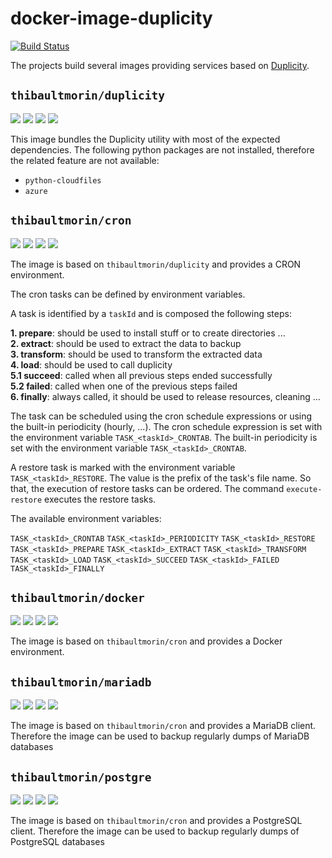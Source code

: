 # docker-image-duplicity

[![Build Status](https://travis-ci.org/tmorin/docker-image-duplicity.svg)](https://travis-ci.org/tmorin/docker-image-duplicity)

The projects build several images providing services based on [Duplicity](http://duplicity.nongnu.org/).

## `thibaultmorin/duplicity`

[![](https://images.microbadger.com/badges/version/thibaultmorin/duplicity:latest.svg)](https://microbadger.com/images/thibaultmorin/duplicity)
[![](https://images.microbadger.com/badges/image/thibaultmorin/duplicity:latest.svg)](https://microbadger.com/images/thibaultmorin/duplicity)
[![](https://images.microbadger.com/badges/commit/thibaultmorin/duplicity:latest.svg)](https://microbadger.com/images/thibaultmorin/duplicity)
[![](https://images.microbadger.com/badges/license/thibaultmorin/duplicity.svg)](https://microbadger.com/images/thibaultmorin/duplicity)

This image bundles the Duplicity utility with most of the expected dependencies. The following python packages are not installed, therefore the related feature are not available:

- `python-cloudfiles`
- `azure`

## `thibaultmorin/cron`

[![](https://images.microbadger.com/badges/version/thibaultmorin/duplicity-cron:latest.svg)](https://microbadger.com/images/thibaultmorin/duplicity-cron)
[![](https://images.microbadger.com/badges/image/thibaultmorin/duplicity-cron:latest.svg)](https://microbadger.com/images/thibaultmorin/duplicity-cron)
[![](https://images.microbadger.com/badges/commit/thibaultmorin/duplicity-cron:latest.svg)](https://microbadger.com/images/thibaultmorin/duplicity-cron)
[![](https://images.microbadger.com/badges/license/thibaultmorin/duplicity-cron.svg)](https://microbadger.com/images/thibaultmorin/duplicity-cron)

The image is based on `thibaultmorin/duplicity` and provides a CRON environment.

The cron tasks can be defined by environment variables.

A task is identified by a `taskId` and is composed the following steps:

**1. prepare**: should be used to install stuff or to create directories ...<br>
**2. extract**: should be used to extract the data to backup<br>
**3. transform**: should be used to transform the extracted data<br>
**4. load**: should be used to call duplicity<br>
**5.1 succeed**: called when all previous steps ended successfully<br>
**5.2 failed**: called when one of the previous steps failed<br>
**6. finally**: always called, it should be used to release resources, cleaning ...

The task can be scheduled using the cron schedule expressions or using the built-in periodicity (hourly, ...).
The cron schedule expression is set with the environment variable `TASK_<taskId>_CRONTAB`.
The built-in periodicity is set with the environment variable `TASK_<taskId>_CRONTAB`.

A restore task is marked with the environment variable `TASK_<taskId>_RESTORE`.
The value is the prefix of the task's file name.
So that, the execution of restore tasks can be ordered.
The command `execute-restore` executes the restore tasks.

The available environment variables:

`TASK_<taskId>_CRONTAB`
`TASK_<taskId>_PERIODICITY`
`TASK_<taskId>_RESTORE`
`TASK_<taskId>_PREPARE`
`TASK_<taskId>_EXTRACT`
`TASK_<taskId>_TRANSFORM`
`TASK_<taskId>_LOAD`
`TASK_<taskId>_SUCCEED`
`TASK_<taskId>_FAILED`
`TASK_<taskId>_FINALLY`

## `thibaultmorin/docker`

[![](https://images.microbadger.com/badges/version/thibaultmorin/duplicity-docker:latest.svg)](https://microbadger.com/images/thibaultmorin/duplicity-docker)
[![](https://images.microbadger.com/badges/image/thibaultmorin/duplicity-docker:latest.svg)](https://microbadger.com/images/thibaultmorin/duplicity-docker)
[![](https://images.microbadger.com/badges/commit/thibaultmorin/duplicity-docker:latest.svg)](https://microbadger.com/images/thibaultmorin/duplicity-docker)
[![](https://images.microbadger.com/badges/license/thibaultmorin/duplicity-docker.svg)](https://microbadger.com/images/thibaultmorin/duplicity-docker)

The image is based on `thibaultmorin/cron` and provides a Docker environment.

## `thibaultmorin/mariadb`

[![](https://images.microbadger.com/badges/version/thibaultmorin/duplicity-mariadb:latest.svg)](https://microbadger.com/images/thibaultmorin/duplicity-mariadb)
[![](https://images.microbadger.com/badges/image/thibaultmorin/duplicity-mariadb:latest.svg)](https://microbadger.com/images/thibaultmorin/duplicity-mariadb)
[![](https://images.microbadger.com/badges/commit/thibaultmorin/duplicity-mariadb:latest.svg)](https://microbadger.com/images/thibaultmorin/duplicity-mariadb)
[![](https://images.microbadger.com/badges/license/thibaultmorin/duplicity-mariadb.svg)](https://microbadger.com/images/thibaultmorin/duplicity-mariadb)

The image is based on `thibaultmorin/cron` and provides a MariaDB client. Therefore the image can be used to backup regularly dumps of MariaDB databases

## `thibaultmorin/postgre`

[![](https://images.microbadger.com/badges/version/thibaultmorin/duplicity-postgre:latest.svg)](https://microbadger.com/images/thibaultmorin/duplicity-postgre)
[![](https://images.microbadger.com/badges/image/thibaultmorin/duplicity-postgre:latest.svg)](https://microbadger.com/images/thibaultmorin/duplicity-postgre)
[![](https://images.microbadger.com/badges/commit/thibaultmorin/duplicity-postgre:latest.svg)](https://microbadger.com/images/thibaultmorin/duplicity-postgre)
[![](https://images.microbadger.com/badges/license/thibaultmorin/duplicity-postgre.svg)](https://microbadger.com/images/thibaultmorin/duplicity-postgre)

The image is based on `thibaultmorin/cron` and provides a PostgreSQL client. Therefore the image can be used to backup regularly dumps of PostgreSQL databases
